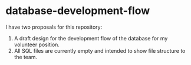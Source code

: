 # database-development-flow
I have two proposals for this repository:
1. A draft design for the development flow of the database for my volunteer position.
2. All SQL files are currently empty and intended to show file structure to the team.

